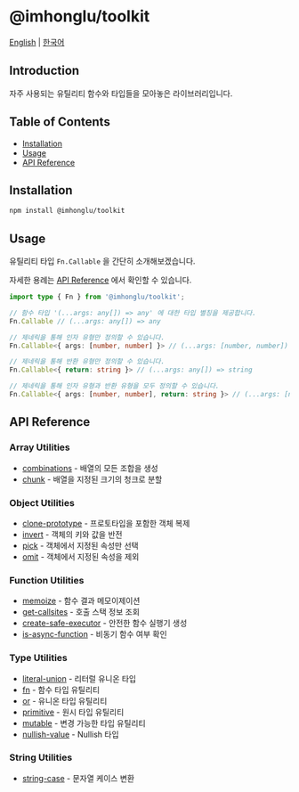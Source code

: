 # @imhonglu/toolkit

[English](./README.md) | [한국어](./README_KR.md)

## Introduction

자주 사용되는 유틸리티 함수와 타입들을 모아놓은 라이브러리입니다.

## Table of Contents

- [Installation](#installation)
- [Usage](#usage)
- [API Reference](#api-reference)

## Installation

```bash
npm install @imhonglu/toolkit
```

## Usage

유틸리티 타입 `Fn.Callable` 을 간단히 소개해보겠습니다.

자세한 용례는 [API Reference](#api-reference) 에서 확인할 수 있습니다.

```ts
import type { Fn } from '@imhonglu/toolkit';

// 함수 타입 '(...args: any[]) => any' 에 대한 타입 별칭을 제공합니다.
Fn.Callable // (...args: any[]) => any

// 제네릭을 통해 인자 유형만 정의할 수 있습니다.
Fn.Callable<{ args: [number, number] }> // (...args: [number, number]) => any

// 제네릭을 통해 반환 유형만 정의할 수 있습니다.
Fn.Callable<{ return: string }> // (...args: any[]) => string

// 제네릭을 통해 인자 유형과 반환 유형을 모두 정의할 수 있습니다.
Fn.Callable<{ args: [number, number], return: string }> // (...args: [number, number]) => string
```

## API Reference

### Array Utilities
- [combinations](./docs/toolkit.combinations.md) - 배열의 모든 조합을 생성
- [chunk](./docs/toolkit.chunk.md) - 배열을 지정된 크기의 청크로 분할

### Object Utilities
- [clone-prototype](./docs/toolkit.cloneprototype.md) - 프로토타입을 포함한 객체 복제
- [invert](./docs/toolkit.invert.md) - 객체의 키와 값을 반전
- [pick](./docs/toolkit.pick.md) - 객체에서 지정된 속성만 선택
- [omit](./docs/toolkit.omit.md) - 객체에서 지정된 속성을 제외

### Function Utilities
- [memoize](./docs/toolkit.memoize.md) - 함수 결과 메모이제이션
- [get-callsites](./docs/toolkit.getcallsites.md) - 호출 스택 정보 조회
- [create-safe-executor](./docs/toolkit.createsafeexecutor.md) - 안전한 함수 실행기 생성
- [is-async-function](./docs/toolkit.isasyncfunction.md) - 비동기 함수 여부 확인

### Type Utilities
- [literal-union](./docs/toolkit.literalunion.md) - 리터럴 유니온 타입
- [fn](./docs/toolkit.fn.md) - 함수 타입 유틸리티
- [or](./docs/toolkit.or.md) - 유니온 타입 유틸리티
- [primitive](./docs/toolkit.primitive.md) - 원시 타입 유틸리티
- [mutable](./docs/toolkit.mutable.md) - 변경 가능한 타입 유틸리티
- [nullish-value](./docs/toolkit.nullishvalue.md) - Nullish 타입

### String Utilities
- [string-case](./docs/toolkit.stringcase.md) - 문자열 케이스 변환
